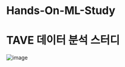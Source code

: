 # Hands-On-ML-Study
# TAVE 데이터 분석 스터디
![image](https://github.com/user-attachments/assets/cb7d76ea-dc51-413a-8c0b-4cef6fd90db1)

